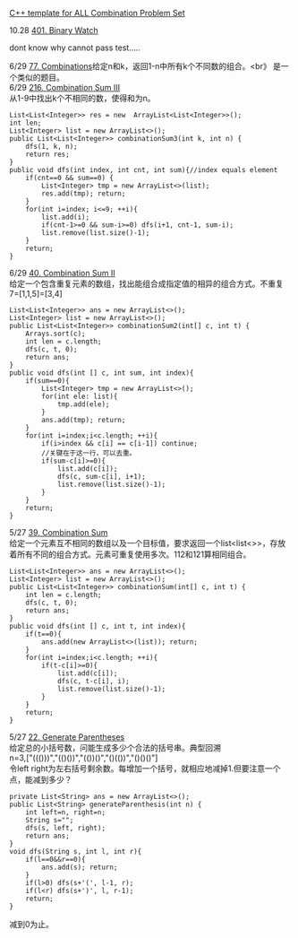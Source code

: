 [C++ template for ALL Combination Problem Set](https://leetcode.com/problems/combination-sum-iv/discuss/85120/C++-template-for-ALL-Combination-Problem-Set)<br>



10.28 [401. Binary Watch](https://leetcode.com/problems/binary-watch/description/)

dont know why cannot pass test.....

6/29 [77. Combinations]()给定n和k，返回1-n中所有k个不同数的组合。<br》
是一个类似的题目。<br>
6/29 [216. Combination Sum III](https://leetcode.com/problems/combination-sum-iii/description/)<br>
从1-9中找出k个不相同的数，使得和为n。

```
List<List<Integer>> res = new  ArrayList<List<Integer>>();
int len;
List<Integer> list = new ArrayList<>();
public List<List<Integer>> combinationSum3(int k, int n) {
    dfs(1, k, n);
    return res;
}
public void dfs(int index, int cnt, int sum){//index equals element
    if(cnt==0 && sum==0) {
        List<Integer> tmp = new ArrayList<>(list);
        res.add(tmp); return;
    }
    for(int i=index; i<=9; ++i){
        list.add(i);
        if(cnt-1>=0 && sum-i>=0) dfs(i+1, cnt-1, sum-i);
        list.remove(list.size()-1);
    }
    return;
}
```

6/29 [40. Combination Sum II](https://leetcode.com/problems/combination-sum-ii/description/)<br>
给定一个包含重复元素的数组，找出能组合成指定值的相异的组合方式。不重复7=[1,1,5]=[3,4]
```
List<List<Integer>> ans = new ArrayList<>();
List<Integer> list = new ArrayList<>();
public List<List<Integer>> combinationSum2(int[] c, int t) {
    Arrays.sort(c);
    int len = c.length;
    dfs(c, t, 0);
    return ans;
}
public void dfs(int [] c, int sum, int index){
    if(sum==0){
        List<Integer> tmp = new ArrayList<>();
        for(int ele: list){
            tmp.add(ele); 
        }
        ans.add(tmp); return;
    }
    for(int i=index;i<c.length; ++i){
        if(i>index && c[i] == c[i-1]) continue;
		//关键在于这一行，可以去重。
        if(sum-c[i]>=0){
            list.add(c[i]);
            dfs(c, sum-c[i], i+1);
            list.remove(list.size()-1);
        }
    }
    return;
}
```

5/27 [39. Combination Sum](https://leetcode.com/problems/combination-sum/description/)<br>
给定一个元素互不相同的数组以及一个目标值，要求返回一个list<list<>>，存放着所有不同的组合方式。元素可重复使用多次。112和121算相同组合。
```
List<List<Integer>> ans = new ArrayList<>();
List<Integer> list = new ArrayList<>();
public List<List<Integer>> combinationSum(int[] c, int t) {
    int len = c.length;
    dfs(c, t, 0);
    return ans;
}
public void dfs(int [] c, int t, int index){
    if(t==0){
        ans.add(new ArrayList<>(list)); return;
    }
    for(int i=index;i<c.length; ++i){
        if(t-c[i]>=0){
            list.add(c[i]);
            dfs(c, t-c[i], i);
            list.remove(list.size()-1);
        }
    }
    return;
}
```

5/27 [22. Generate Parentheses](https://leetcode.com/problems/generate-parentheses/description/)<br>
给定总的小括号数，问能生成多少个合法的括号串。典型回溯<br>
n=3,["((()))","(()())","(())()","()(())","()()()"]<br>
令left right为左右括号剩余数。每增加一个括号，就相应地减掉1.但要注意一个点，能减到多少？
```
private List<String> ans = new ArrayList<>();
public List<String> generateParenthesis(int n) {
    int left=n, right=n;
    String s="";
    dfs(s, left, right);
    return ans;
}
void dfs(String s, int l, int r){
    if(l==0&&r==0){
        ans.add(s); return;
    }
    if(l>0) dfs(s+'(', l-1, r); 
    if(l<r) dfs(s+')', l, r-1);
    return;
}
```
减到0为止。